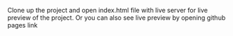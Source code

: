 Clone up the project and open index.html file with live server for live preview of the project.
Or you can also see live preview by opening github pages link
